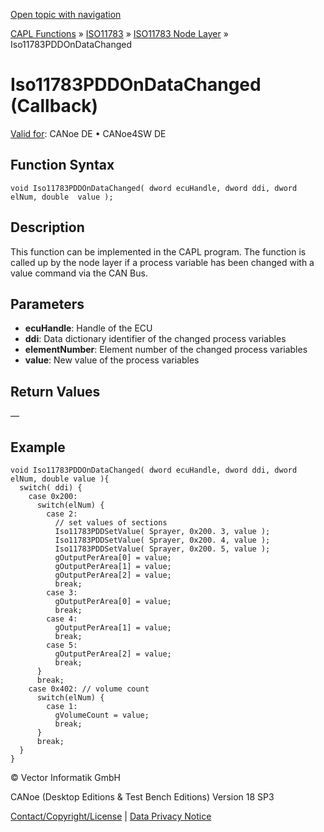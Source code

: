 [Open topic with navigation](../../../../../../CANoeDEFamily.htm#Topics/CAPLFunctions/ISO11783/ISONodeLayer/Functions/CAPLfunctionIso11783PDDOnDataChanged.md)

[CAPL Functions](../../../CAPLfunctions.md) » [ISO11783](../../CAPLfunctionsISO11783Overview.md) » [ISO11783 Node Layer](../CAPLfunctionsISONLOverview.md) » Iso11783PDDOnDataChanged

# Iso11783PDDOnDataChanged (Callback)

[Valid for](../../../../Shared/FeatureAvailability.md):  CANoe DE • CANoe4SW DE

## Function Syntax

```plaintext
void Iso11783PDDOnDataChanged( dword ecuHandle, dword ddi, dword elNum, double  value );
```

## Description

This function can be implemented in the CAPL program. The function is called up by the node layer if a process variable has been changed with a value command via the CAN Bus.

## Parameters

- **ecuHandle**: Handle of the ECU
- **ddi**: Data dictionary identifier of the changed process variables
- **elementNumber**: Element number of the changed process variables
- **value**: New value of the process variables

## Return Values

—

## Example

```plaintext
void Iso11783PDDOnDataChanged( dword ecuHandle, dword ddi, dword elNum, double value ){
  switch( ddi) {
    case 0x200:
      switch(elNum) {
        case 2:
          // set values of sections
          Iso11783PDDSetValue( Sprayer, 0x200. 3, value );
          Iso11783PDDSetValue( Sprayer, 0x200. 4, value );
          Iso11783PDDSetValue( Sprayer, 0x200. 5, value );
          gOutputPerArea[0] = value;
          gOutputPerArea[1] = value;
          gOutputPerArea[2] = value;
          break;
        case 3:
          gOutputPerArea[0] = value;
          break;
        case 4:
          gOutputPerArea[1] = value;
          break;
        case 5:
          gOutputPerArea[2] = value;
          break;
      }
      break;
    case 0x402: // volume count
      switch(elNum) {
        case 1:
          gVolumeCount = value;
          break;
      }
      break;
  }
}
```

© Vector Informatik GmbH

CANoe (Desktop Editions & Test Bench Editions) Version 18 SP3

[Contact/Copyright/License](../../../../Shared/ContactCopyrightLicense.md) | [Data Privacy Notice](https://www.vector.com/int/en/company/get-info/privacy-policy/)
